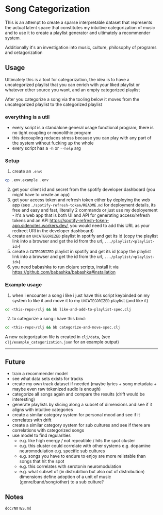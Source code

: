 # Song Categorization

This is an attempt to create a sparse interpretable dataset that represents the actual latent space that constitutes my intuitive categorization of music and to use it to create a playlist generator and ultimately a recommender system.

Additionally it's an investigation into music, culture, philosophy of programs and cetagorization

## Usage

Ultimately this is a tool for categorization, the idea is to have a uncategorized playlist that you can enrich with your liked playlist or whatever other source you want, and an empty categorized playlist

After you categorize a song via the tooling below it moves from the uncategorized playlist to the categorized playlist

### everything is a util
- every script is a standalone general usage functional program, there is no tight coupling or monolithic program
- this decoupling reduces stress because you can play with any part of the system without fucking up the whole
- every script has a `-h` or `--help` arg

### Setup

1) create an `.env`:
```bash
cp .env.example .env
```

2) get your client id and secret from the spotify developer dashboard (you might have to create an app)
3) get your access token and refresh token either by deploying the web app (see `./spotify-refresh-token/README.md` for deployment details, its free and easy and fast, literally 2 commands or just use my deployement - it's a web app that is both UI and API for generating access/refresh tokens and an API https://spotify-refresh-token-app.sidenotes.workers.dev/, you would need to add this URL as your redirect URI in the developer dashboard)
4) create an `UNCATEGORIZED` playlist in spotify and get its id (copy the playlist link into a browser and get the id from the url, `.../playlist/<playlist-id>`)
5) create a `CATEGORIZED` playlist in spotify and get its id (copy the playlist link into a browser and get the id from the url, `.../playlist/<playlist-id>`)
6) you need babashka to run clojure scripts, install it via https://github.com/babashka/babashka#installation

### Example usage

1) when i encounter a song i like i just have this script keybinded on my system to like it and move it to my `UNCATEGORIZED` playlist (and like it)
```bash
cd <this-repo>/clj && bb like-and-add-to-playlist-spec.clj 
```

2) to categorize a song i have this bind:
```bash
cd <this-repo>/clj && bb categorize-and-move-spec.clj
```

A new categorization file is created in `clj/data`, (see `clj/example_categorization.json` for an example output)

---

## Future
- train a recommender model
- see what data sets exists for tracks
- create my own track dataset if needed (maybe lyrics + song metadata + maybe even raw tokenized audio is enough)
- categorize all songs again and compare the results (drift would be interesting)
- generate playlists by slicing along a subset of dimensions and see if it aligns with intuitive categories
- create a similar category system for personal mood and see if it correlates with drift
- create a similar category system for sub cultures and see if there are correlations with categorized songs
- use model to find regularities
    - e.g. like high energy / not repeatible / hits the spot cluster 
    - e.g. this cluster could correlate with other systems e.g. dopamine neuromodulation e.g. specific sub cultures
    - e.g. songs you have to endure to enjoy are more relistable than songs that hit the spot
    - e.g. this correlates with serotonin neuromodulation
    - e.g. what subset of (in distrubition but also out of distrobution) dimensions define adoption of a unit of music (genre/band/song/other) to a sub culture?

## Notes

`doc/NOTES.md`

